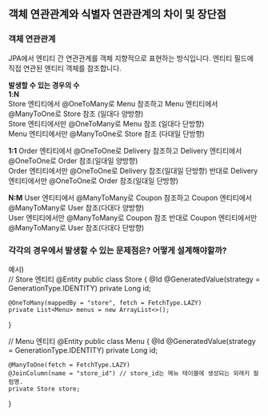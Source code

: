 ## 객체 연관관계와 식별자 연관관계의 차이 및 장단점 
### 객체 연관관계  
JPA에서 엔티티 간 연관관계를 객체 지향적으로 표현하는 방식입니다. 엔티티 필드에 직접 연관된 엔티티 객체를 참조합니다.  

**발생할 수 있는 경우의 수**  
**1:N**  
Store 엔티티에서 @OneToMany로 Menu 참조하고 Menu 엔티티에서 @ManyToOne로 Store 참조 (일대다 양방향)  
Store 엔티티에서만 @OneToMany로 Menu 참조 (일대다 단방향)  
Menu 엔티티에서만 @ManyToOne로 Store 참조 (다대일 단방향)  

**1:1**
Order 엔티티에서 @OneToOne로 Delivery 참조하고 Delivery 엔티티에서 @OneToOne로 Order 참조(일대일 양방향)  
Order 엔티티에서만 @OneToOne로 Delivery 참조(일대일 단방향) 반대로 Delivery 엔티티에서만 @OneToOne로 Order 참조(일대일 단방향)  

**N:M**
User 엔티티에서 @ManyToMany로 Coupon 참조하고 Coupon 엔티티에서 @ManyToMany로 User 참조(다대다 양방향)  
User 엔티티에서만 @ManyToMany로 Coupon 참조 반대로 Coupon 엔티티에서만 @ManyToMany로 User 참조(다대다 단방향)  


### 각각의 경우에서 발생할 수 있는 문제점은? 어떻게 설계해야할까?


예시)  
// Store 엔티티
@Entity
public class Store {
    @Id
    @GeneratedValue(strategy = GenerationType.IDENTITY)
    private Long id;

    @OneToMany(mappedBy = "store", fetch = FetchType.LAZY)
    private List<Menu> menus = new ArrayList<>();
}

// Menu 엔티티
@Entity
public class Menu {
    @Id
    @GeneratedValue(strategy = GenerationType.IDENTITY)
    private Long id;

    @ManyToOne(fetch = FetchType.LAZY)
    @JoinColumn(name = "store_id") // store_id는 메뉴 테이블에 생성되는 외래키 컬럼명.
    private Store store;
}
